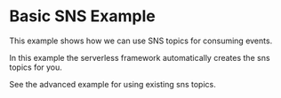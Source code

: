# Basic SNS Example

This example shows how we can use SNS topics for consuming events.

In this example the serverless framework automatically creates the sns topics for you.

See the advanced example for using existing sns topics.
